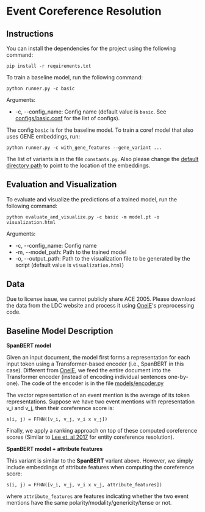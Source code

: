 # Event Coreference Resolution

## Instructions
You can install the dependencies for the project using the following command:
```
pip install -r requirements.txt
```

To train a baseline model, run the following command:
```
python runner.py -c basic
```
Arguments:
- -c, --config_name: Config name (default value is `basic`. See [configs/basic.conf](https://github.com/laituan245/gene-event-coref/blob/master/configs/basic.conf) for the list of configs).

The config `basic` is for the baseline model. To train a coref model that also uses GENE embeddings, run:
```
python runner.py -c with_gene_features --gene_variant ...
```
The list of variants is in the file `constants.py`. Also please change the [default directory path](constants.py#L18) to point to the location of the embeddings.

## Evaluation and Visualization
To evaluate and visualize the predictions of a trained model, run the following command:
```
python evaluate_and_visualize.py -c basic -m model.pt -o visualization.html
```
Arguments:
- -c, --config_name: Config name
- -m, --model_path: Path to the trained model
- -o, --output_path: Path to the visualization file to be generated by the script (default value is `visualization.html`)

## Data
Due to license issue, we cannot publicly share ACE 2005. Please download the data from the LDC website and process it using [OneIE](http://blender.cs.illinois.edu/software/oneie/)'s preprocessing code.

## Baseline Model Description
**SpanBERT model**

Given an input document, the model first forms a representation for each input token using a Transformer-based encoder (i.e., SpanBERT in this case). Different from [OneIE](https://www.aclweb.org/anthology/2020.acl-main.713/), we feed the entire document into the Transformer encoder (instead of encoding individual sentences one-by-one). The code of the encoder is in the file [models/encoder.py](https://github.com/laituan245/gene-event-coref/blob/master/models/encoder.py)

The vector representation of an event mention is the average of its token representations. Suppose we have two event mentions with representation v_i and v_j, then their coreference score is:

`s(i, j) = FFNN([v_i, v_j, v_i x v_j])`

Finally, we apply a ranking approach on top of these computed coreference scores (Similar to [Lee et. al 2017](https://arxiv.org/pdf/1707.07045.pdf) for entity coreference resolution).

**SpanBERT model + attribute features**

This variant is similar to the **SpanBERT** variant above. However, we simply include embeddings of attribute features when computing the coreference score:

`s(i, j) = FFNN([v_i, v_j, v_i x v_j, attribute_features])`

where `attribute_features` are features indicating whether the two event mentions have the same polarity/modality/genericity/tense or not.
